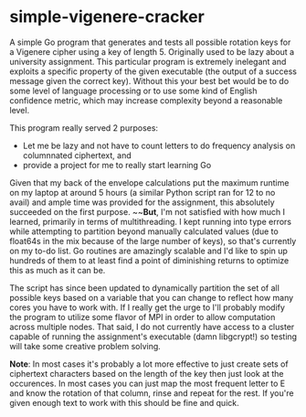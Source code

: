 # simple-vigenere-cracker
A simple Go program that generates and tests all possible rotation keys for a Vigenere cipher using a key of length 5.  Originally used to be lazy about a university assignment.  This particular program is extremely inelegant and exploits a specific property of the given executable (the output of a success message given the correct key).  Without this your best bet would be to do some level of language processing or to use some kind of English confidence metric, which may increase complexity beyond a reasonable level.

This program really served 2 purposes:
* Let me be lazy and not have to count letters to do frequency analysis on columnnated ciphertext, and
* provide a project for me to really start learning Go

Given that my back of the envelope calculations put the maximum runtime on my laptop at around 5 hours (a similar Python script ran for 12 to no avail) and ample time was provided for the assignment, this absolutely succeeded on the first purpose.  ~~**But**, I'm not satisfied with how much I learned, primarily in terms of multithreading.  I kept running into type errors while attempting to partition beyond manually calculated values (due to float64s in the mix because of the large number of keys), so that's currently on my to-do list.  Go routines are amazingly scalable and I'd like to spin up hundreds of them to at least find a point of diminishing returns to optimize this as much as it can be.

The script has since been updated to dynamically partition the set of all possible keys based on a variable that you can change to reflect how many cores you have to work with.  If I really get the urge to I'll probably modify the program to utilize some flavor of MPI in order to allow computation across multiple nodes.  That said, I do not currently have access to a cluster capable of running the assignment's executable (damn libgcrypt!) so testing will take some creative problem solving.

**Note**: In most cases it's probably a lot more effective to just create sets of ciphertext characters based on the length of the key then just look at the occurences.  In most cases you can just map the most frequent letter to E and know the rotation of that column, rinse and repeat for the rest.  If you're given enough text to work with this should be fine and quick.
